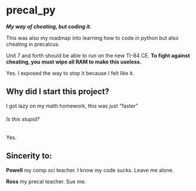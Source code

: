 # precal_py
_**My way of cheating, but coding it.**_

This was also my roadmap into learning how to code in python but also cheating in precalcus.

Unit 7 and forth should be able to run on the new TI-84 CE. **To fight against cheating, you must wipe all RAM to make this useless.**

Yes. I exposed the way to stop it because I felt like it.


## Why did I start this project?

I got lazy on my math homework, this was just "faster"


###### Is this stupid?
Yes.


## Sincerity to:

**Powell** my comp sci teacher. I know my code sucks. Leave me alone.

**Ross** my precal teacher. Sue me.
